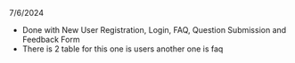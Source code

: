 7/6/2024 
- Done with New User Registration, Login, FAQ, Question Submission and Feedback Form 
- There is 2 table for this one is users another one is faq

